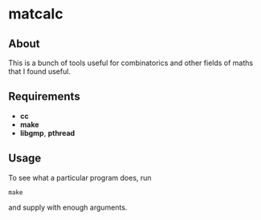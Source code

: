 # matcalc

## About

This is a bunch of tools useful for combinatorics and other fields of maths that I found useful.

## Requirements

* **cc**
* **make**
* **libgmp**, **pthread**

## Usage

To see what a particular program does, run

	make
	
and supply with enough arguments.
